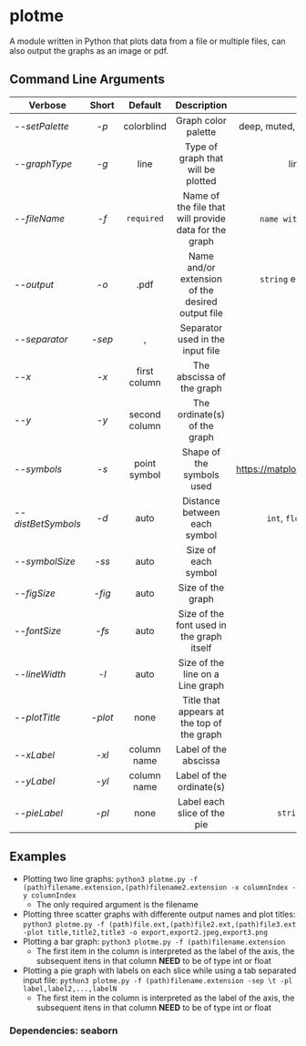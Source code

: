 # plotme
 A module written in Python that plots data from a file or multiple files, can also output the graphs as an image or pdf. 

## Command Line Arguments
| Verbose            | Short    | Default       | Description                                           | Valid Values                                           |
|--------------------|:--------:|:-------------:|:-----------------------------------------------------:|:------------------------------------------------------:|
| _--setPalette_     | _-p_     | colorblind    | Graph color palette                                   | deep, muted, pastel, bright, dark and colorblind       |
| _--graphType_      | _-g_     | line          | Type of graph that will be plotted                    | line, scatter, pie and bar                             |
| _--fileName_       | _-f_     | `required`    | Name of the file that will provide data for the graph | `name with or without path`.`extension`                |
| _--output_         | _-o_     | .pdf          | Name and/or extension of the desired output file      | `string` e.g. "outputFile.pdf", ".png" or "outputName" |
| _--separator_      | _-sep_   | ,             | Separator used in the input file                      | `string`                                               |
| _--x_              | _-x_     | first column  | The abscissa of the graph                             | `int`                                                  |
| _--y_              | _-y_     | second column | The ordinate(s) of the graph                          | `int`                                                  |
| _--symbols_        | _-s_     | point symbol  | Shape of the symbols used                             | https://matplotlib.org/3.1.0/api/markers_api.html      |
| _--distBetSymbols_ | _-d_     | auto          | Distance between each symbol                          | `int`, `float`, `None`, `(int,int,int)` etc            |
| _--symbolSize_     | _-ss_    | auto          | Size of each symbol                                   | `int` or `float`                                       |
| _--figSize_        | _-fig_   | auto          | Size of the graph                                     | `float,float`                                          |
| _--fontSize_       | _-fs_    | auto          | Size of the font used in the graph itself             | `int`                                                  |
| _--lineWidth_      | _-l_     | auto          | Size of the line on a Line graph                      | `int` or `float`                                       |
| _--plotTitle_      | _-plot_  | none          | Title that appears at the top of the graph            | `string`                                               |
| _--xLabel_         | _-xl_    | column name   | Label of the abscissa                                 | `string`                                               |
| _--yLabel_         | _-yl_    | column name   | Label of the ordinate(s)                              | `string`                                               |
| _--pieLabel_       | _-pl_    | none          | Label each slice of the pie                           | `string1,string2,...,stringN`                          |

## Examples
 - Plotting two line graphs: `python3 plotme.py -f (path)filename.extension,(path)filename2.extension -x columnIndex -y columnIndex`
    - The only required argument is the filename 
 - Plotting three scatter graphs with differente output names and plot titles: `python3 plotme.py -f (path)file.ext,(path)file2.ext,(path)file3.ext -plot title,title2,title3 -o export,export2.jpeg,export3.png` 
 - Plotting a bar graph: `python3 plotme.py -f (path)filename.extension`
    - The first item in the column is interpreted as the label of the axis, the subsequent itens in that column **NEED** to be of type int or float
 - Plotting a pie graph with labels on each slice while using a tab separated input file: `python3 plotme.py -f (path)filename.extension -sep \t -pl label,label2,...,labelN`
    - The first item in the column is interpreted as the label of the axis, the subsequent itens in that column **NEED** to be of type int or float

### Dependencies: seaborn
